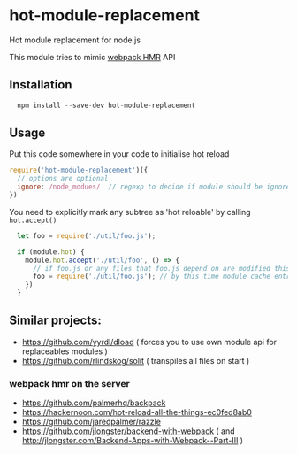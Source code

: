 # hot-module-replacement
Hot module replacement for node.js

This module tries to mimic [webpack HMR](https://webpack.github.io/docs/hot-module-replacement.html) API

## Installation
```js
  npm install --save-dev hot-module-replacement
```

## Usage

Put this code somewhere in your code to initialise hot reload

```js
require('hot-module-replacement')({
  // options are optional
  ignore: /node_modues/  // regexp to decide if module should be ignored; also can be a function accepting string and returning true/false
})
```

You need to explicitly mark any subtree as 'hot reloable' by calling `hot.accept()`

```js
  let foo = require('./util/foo.js');

  if (module.hot) { 
    module.hot.accept('./util/foo', () => {
      // if foo.js or any files that foo.js depend on are modified this callback is invoked
      foo = require('./util/foo.js'); // by this time module cache entry for 'foo' already cleaned and module reloaded, requiring again is the easiest way of geting reference to new module. We need to assign it to local foo variable to make our local code in this file aware of it.
    })
  }
```

## Similar projects:

- https://github.com/yyrdl/dload ( forces you to use own module api for replaceables modules )
- https://github.com/rlindskog/solit ( transpiles all files on start )

### webpack hmr on the server
- https://github.com/palmerhq/backpack
- https://hackernoon.com/hot-reload-all-the-things-ec0fed8ab0
- https://github.com/jaredpalmer/razzle
- https://github.com/jlongster/backend-with-webpack ( and http://jlongster.com/Backend-Apps-with-Webpack--Part-III )
